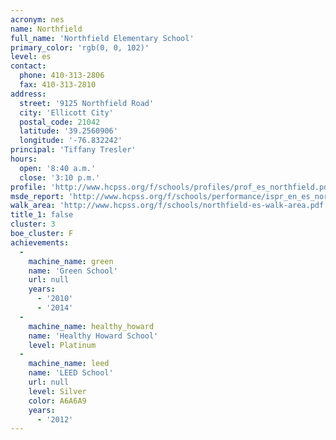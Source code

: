 ```yaml
---
acronym: nes
name: Northfield
full_name: 'Northfield Elementary School'
primary_color: 'rgb(0, 0, 102)'
level: es
contact:
  phone: 410-313-2806
  fax: 410-313-2810
address:
  street: '9125 Northfield Road'
  city: 'Ellicott City'
  postal_code: 21042
  latitude: '39.2560906'
  longitude: '-76.832242'
principal: 'Tiffany Tresler'
hours:
  open: '8:40 a.m.'
  close: '3:10 p.m.'
profile: 'http://www.hcpss.org/f/schools/profiles/prof_es_northfield.pdf'
msde_report: 'http://www.hcpss.org/f/schools/performance/ispr_en_es_northfield.pdf'
walk_area: 'http://www.hcpss.org/f/schools/northfield-es-walk-area.pdf'
title_1: false
cluster: 3
boe_cluster: F
achievements:
  -
    machine_name: green
    name: 'Green School'
    url: null
    years:
      - '2010'
      - '2014'
  -
    machine_name: healthy_howard
    name: 'Healthy Howard School'
    level: Platinum
  -
    machine_name: leed
    name: 'LEED School'
    url: null
    level: Silver
    color: A6A6A9
    years:
      - '2012'
---
```

